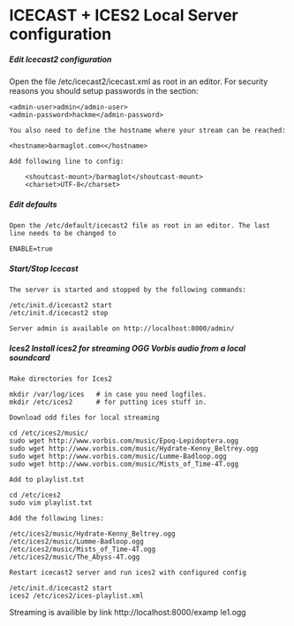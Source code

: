 # ICECAST + ICES2 Local Server configuration

##### Edit Icecast2 configuration
Open the file /etc/icecast2/icecast.xml as root in an editor.
For security reasons you should setup passwords in the <authentication> section:

```
<admin-user>admin</admin-user>
<admin-password>hackme</admin-password> 
```

	You also need to define the hostname where your stream can be reached:

```
<hostname>barmaglot.com<</hostname>
```

	Add following line to config:
```
    <shoutcast-mount>/barmaglot</shoutcast-mount>
    <charset>UTF-8</charset>
```

 
##### Edit defaults

	Open the /etc/default/icecast2 file as root in an editor. The last line needs to be changed to

```
ENABLE=true
````

##### Start/Stop Icecast

	The server is started and stopped by the following commands:

```
/etc/init.d/icecast2 start
/etc/init.d/icecast2 stop
```


	Server admin is available on http://localhost:8000/admin/


##### Ices2 Install ices2 for streaming OGG Vorbis audio from a local soundcard

	Make directories for Ices2


```
mkdir /var/log/ices   # in case you need logfiles.  
mkdir /etc/ices2      # for putting ices stuff in.  
```

	Download odd files for local streaming

```
cd /etc/ices2/music/
sudo wget http://www.vorbis.com/music/Epoq-Lepidoptera.ogg
sudo wget http://www.vorbis.com/music/Hydrate-Kenny_Beltrey.ogg
sudo wget http://www.vorbis.com/music/Lumme-Badloop.ogg
sudo wget http://www.vorbis.com/music/Mists_of_Time-4T.ogg
```

	Add to playlist.txt

```
cd /etc/ices2
sudo vim playlist.txt
```

	Add the following lines:

```
/etc/ices2/music/Hydrate-Kenny_Beltrey.ogg
/etc/ices2/music/Lumme-Badloop.ogg
/etc/ices2/music/Mists_of_Time-4T.ogg
/etc/ices2/music/The_Abyss-4T.ogg

```

	Restart icecast2 server and run ices2 with configured config


```
/etc/init.d/icecast2 start
ices2 /etc/ices2/ices-playlist.xml
```

Streaming is availible by link http://localhost:8000/examp	le1.ogg
